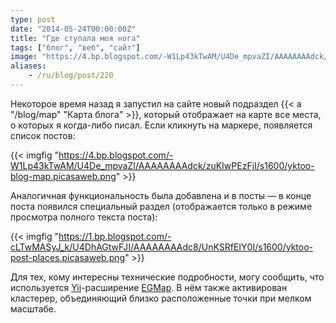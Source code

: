 ```yaml
---
type: post
date: "2014-05-24T00:00:00Z"
title: "Где ступала моя нога"
tags: ["блог", "веб", "сайт"]
image: "https://4.bp.blogspot.com/-W1Lp43kTwAM/U4De_mpvaZI/AAAAAAAAdck/zuKIwPEzFjI/s1600/yktoo-blog-map.picasaweb.png"
aliases:
    - /ru/blog/post/220
---
```


Некоторое время назад я запустил на сайте новый подраздел {{< a "/blog/map" "Карта блога" >}}, который отображает на карте все места, о которых я когда-либо писал. Если кликнуть на маркере, появляется список постов:

{{< imgfig "https://4.bp.blogspot.com/-W1Lp43kTwAM/U4De_mpvaZI/AAAAAAAAdck/zuKIwPEzFjI/s1600/yktoo-blog-map.picasaweb.png" >}}

<!--more-->

Аналогичная функциональность была добавлена и в посты — в конце поста появился специальный раздел (отображается только в режиме просмотра полного текста поста):

{{< imgfig "https://1.bp.blogspot.com/-cLTwMASyJ_k/U4DhAGtwFJI/AAAAAAAAdc8/UnKSRfEIY0I/s1600/yktoo-post-places.picasaweb.png" >}}

Для тех, кому интересны технические подробности, могу сообщить, что используется [Yii](http://www.yiiframework.com/)-расширение [EGMap](http://www.yiiframework.com/extension/egmap/). В нём также активирован кластерер, объединяющий близко расположенные точки при мелком масштабе.
